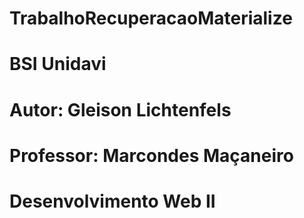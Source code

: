 # TrabalhoRecuperacaoMaterialize
# BSI Unidavi
# Autor: Gleison Lichtenfels
# Professor: Marcondes Maçaneiro
# Desenvolvimento Web II

